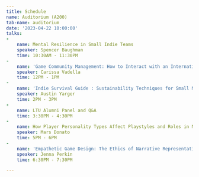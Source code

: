 ```yaml
---
title: Schedule
name: Auditorium (A200)
tab-name: auditorium
date: '2023-04-22 10:00:00'
talks:
- 
    name: Mental Resilience in Small Indie Teams
    speaker: Spencer Baughman
    time: 10:30AM - 11:30PM
- 
    name: 'Game Community Management: How to Interact with an International Audience'
    speaker: Carissa Vadella
    time: 12PM - 1PM
- 
    name: 'Indie Survival Guide : Sustainability Techniques for Small Midwestern Studios'
    speaker: Austin Yarger
    time: 2PM - 3PM
- 
    name: LTU Alumni Panel and Q&A
    time: 3:30PM - 4:30PM
- 
    name: How Player Personality Types Affect Playstyles and Roles in MOBAs
    speaker: Mars Donato
    time: 5PM - 6PM
- 
    name: 'Empathetic Game Design: The Ethics of Narrative Representation'
    speaker: Jenna Perkin
    time: 6:30PM - 7:30PM
        
---
```


